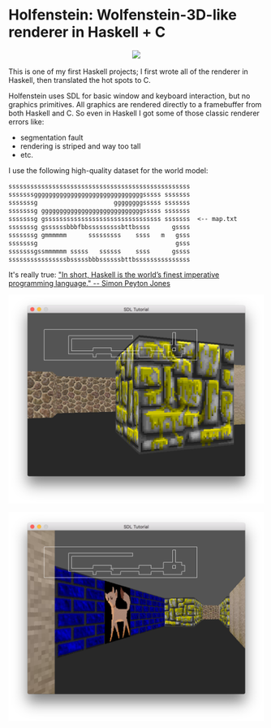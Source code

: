 Holfenstein: Wolfenstein-3D-like renderer in Haskell + C
======

<p align="center">
  <img src="https://raw.githubusercontent.com/GregoryTravis/holfenstein/master/screenshots/holfenstein.gif">
</p>

This is one of my first Haskell projects; I first wrote all of the renderer in Haskell, then translated the hot spots to C.

Holfenstein uses SDL for basic window and keyboard interaction, but no graphics
primitives. All graphics are rendered directly to a framebuffer from both
Haskell and C. So even in Haskell I got some of those classic renderer errors like:

* segmentation fault
* rendering is striped and way too tall
* etc.

I use the following high-quality dataset for the world model:

```
ssssssssssssssssssssssssssssssssssssssssssssssssss
sssssssggggggggggggggggggggggggggggggsssss sssssss
sssssssg                     ggggggggsssss sssssss
sssssssg ggggggggggggggggggggggggggggsssss sssssss
sssssssg gssssssssssssssssssssssssssssssss sssssss  <-- map.txt
sssssssg gssssssbbbfbbsssssssssbttbssss      gssss
sssssssg gmmmmmm      sssssssss    ssss   m   gsss
sssssssg                                      gsss
sssssssgssmmmmmm sssss   ssssss    ssss      gssss
ssssssssssssssssbsssssbbbssssssbttbsssssssssssssss
```

It's really true: ["In short, Haskell is the world’s finest imperative programming language." -- Simon Peyton Jones](https://www.microsoft.com/en-us/research/wp-content/uploads/2016/07/mark.pdf?from=https%3A%2F%2Fresearch.microsoft.com%2Fen-us%2Fum%2Fpeople%2Fsimonpj%2Fpapers%2Fmarktoberdorf%2Fmark.pdf)

<p align="center">
  <img src="https://raw.githubusercontent.com/GregoryTravis/holfenstein/master/screenshots/wolf0.png">
</p>
<p align="center">
  <img src="https://raw.githubusercontent.com/GregoryTravis/holfenstein/master/screenshots/wolf1.png">
</p>
